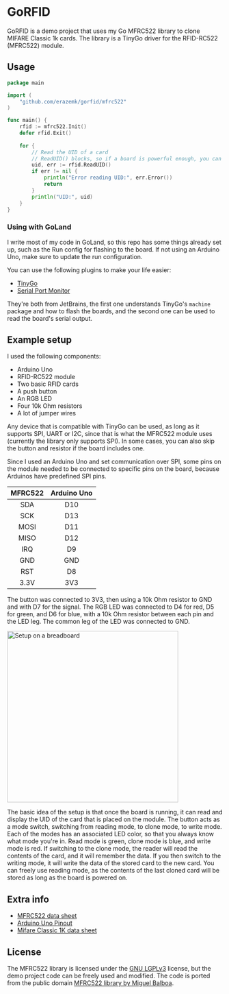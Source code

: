# GoRFID

GoRFID is a demo project that uses my Go MFRC522 library to clone MIFARE Classic 1k cards.
The library is a TinyGo driver for the RFID-RC522 (MFRC522) module.

## Usage

```go
package main

import (
	"github.com/erazemk/gorfid/mfrc522"
)

func main() {
	rfid := mfrc522.Init()
	defer rfid.Exit()
	
	for {
		// Read the UID of a card
		// ReadUID() blocks, so if a board is powerful enough, you can run this in a goroutine
		uid, err := rfid.ReadUID()
		if err != nil {
			println("Error reading UID:", err.Error())
			return
		}
		println("UID:", uid)
    }
}
```

### Using with GoLand

I write most of my code in GoLand, so this repo has some things already set up, such as the
Run config for flashing to the board.
If not using an Arduino Uno, make sure to update the run configuration.

You can use the following plugins to make your life easier:
- [TinyGo](https://plugins.jetbrains.com/plugin/16915-tinygo)
- [Serial Port Monitor](https://plugins.jetbrains.com/plugin/8031-serial-port-monitor)

They're both from JetBrains, the first one understands TinyGo's `machine` package and how to flash
the boards, and the second one can be used to read the board's serial output.

## Example setup

I used the following components:
- Arduino Uno
- RFID-RC522 module
- Two basic RFID cards
- A push button
- An RGB LED
- Four 10k Ohm resistors
- A lot of jumper wires

Any device that is compatible with TinyGo can be used, as long as it supports SPI, UART or I2C,
since that is what the MFRC522 module uses (currently the library only supports SPI).
In some cases, you can also skip the button and resistor if the board includes one.

Since I used an Arduino Uno and set communication over SPI, some pins on the module needed to be
connected to specific pins on the board, because Arduinos have predefined SPI pins.

| **MFRC522** | **Arduino Uno** |
|:-----------:|:---------------:|
|     SDA     |       D10       |
|     SCK     |       D13       |
|    MOSI     |       D11       |
|    MISO     |       D12       |
|     IRQ     |       D9        |
|     GND     |       GND       |
|     RST     |       D8        |
|    3.3V     |       3V3       |

The button was connected to 3V3, then using a 10k Ohm resistor to GND and with D7 for the signal.
The RGB LED was connected to D4 for red, D5 for green, and D6 for blue, with a 10k Ohm resistor
between each pin and the LED leg.
The common leg of the LED was connected to GND.

<img src="res/breadboard.png" height="400" alt="Setup on a breadboard">

The basic idea of the setup is that once the board is running, it can read and display the UID of
the card that is placed on the module.
The button acts as a mode switch, switching from reading mode, to clone mode, to write mode.
Each of the modes has an associated LED color, so that you always know what mode you're in.
Read mode is green, clone mode is blue, and write mode is red.
If switching to the clone mode, the reader will read the contents of the card, and it will remember
the data.
If you then switch to the writing mode, it will write the data of the stored card to the new card.
You can freely use reading mode, as the contents of the last cloned card will be stored as long
as the board is powered on.

## Extra info

- [MFRC522 data sheet](https://www.nxp.com/docs/en/data-sheet/MFRC522.pdf)
- [Arduino Uno Pinout](https://docs.arduino.cc/hardware/uno/)
- [Mifare Classic 1K data sheet](http://www.mouser.com/ds/2/302/MF1S503x-89574.pdf)

## License

The MFRC522 library is licensed under the [GNU LGPLv3](LICENSE) license, but
the demo project code can be freely used and modified.
The code is ported from the public domain
[MFRC522 library by Miguel Balboa](https://github.com/miguelbalboa/rfid).
